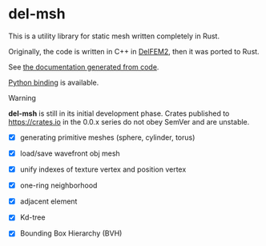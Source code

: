 # del-msh

This is a utility library for static mesh written completely in Rust. 

Originally, the code is written in C++ in [DelFEM2](https://github.com/nobuyuki83/delfem2), then it was ported to Rust. 

See [the documentation generated from code](https://docs.rs/del-msh).

[Python binding](https://github.com/nobuyuki83/pydel-msh) is available.

> [!WARNING]
> **del-msh** is still in its initial development phase. Crates published to https://crates.io in the 0.0.x series do not obey SemVer and are unstable.

- [x] generating primitive meshes (sphere, cylinder, torus)
- [x] load/save wavefront obj mesh
- [x] unify indexes of texture vertex and position vertex
- [x] one-ring neighborhood 
- [x] adjacent element 
- [x] Kd-tree
- [x] Bounding Box Hierarchy (BVH)

